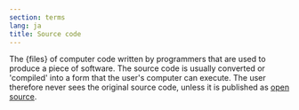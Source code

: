 ```yaml
---
section: terms
lang: ja
title: Source code
---
```


The {files} of computer code written by programmers that are used to produce a piece of software. The source code is usually converted or 'compiled' into a form that the user's computer can execute. The user therefore never sees the original source code, unless it is published as [open source](/glossary/en/terms/open-source/).